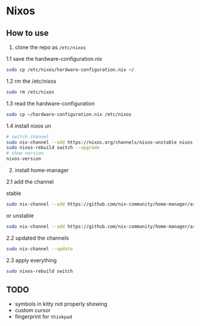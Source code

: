 # Nixos

## How to use

1. clone the repo as `/etc/nixos`

1.1 save the hardware-configuration.nix

```sh
sudo cp /etc/nixos/hardware-configuration.nix ~/
```

1.2 rm the /etc/nixos

```sh
sudo rm /etc/nixos
```

1.3 read the hardware-configuration

```sh
sudo cp ~/hardware-configuration.nix /etc/nixos
```

1.4 install nixos un

```sh
# switch channel
sudo nix-channel --add https://nixos.org/channels/nixos-unstable nixos
sudo nixos-rebuild switch --upgrade
# show version
nixos-version
```

2. install home-manager

2.1 add the channel

stable

```sh
sudo nix-channel --add https://github.com/nix-community/home-manager/archive/release-<NIX-OS-VERSION>.tar.gz home-manager
```

or unstable

```sh
sudo nix-channel --add https://github.com/nix-community/home-manager/archive/master.tar.gz home-manager
```

2.2 updated the channels

```sh
sudo nix-channel --update
```

2.3 apply everything

```sh
sudo nixos-rebuild switch
```

## TODO

- symbols in kitty not properly showing
- custom cursor
- fingerprint for `thinkpad` 
